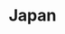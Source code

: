 ---
title: Japan
indice: 0.38967023849511995
years:
- title: '1994'
  indice: 0.3421836499387048
- title: '1995'
  indice: 0.34237828394907144
- title: '1996'
  indice: 0.3462848112570712
- title: '1997'
  indice: 0.34930823235009684
- title: '1998'
  indice: 0.3546381262059735
- title: '1999'
  indice: 0.3586952786732789
- title: '2000'
  indice: 0.36336760265838103
- title: '2001'
  indice: 0.37236638481394146
- title: '2002'
  indice: 0.37801159311443294
- title: '2003'
  indice: 0.3798443140131473
- title: '2004'
  indice: 0.37828676390668015
- title: '2005'
  indice: 0.3798376280442166
- title: '2006'
  indice: 0.3824235057333716
- title: '2007'
  indice: 0.3833881267988327
- title: '2008'
  indice: 0.38685767790928693
- title: '2009'
  indice: 0.4002896761280664
- title: '2010'
  indice: 0.3905237054199152
- title: '2011'
  indice: 0.3979128581129758
- title: '2012'
  indice: 0.39651044288450754
- title: '2013'
  indice: 0.39745359590180285
- title: '2014'
  indice: 0.3952533893473736
- title: '2015'
  indice: 0.3900199158563889
- title: '2016'
  indice: 0.39007763498781084
- title: '2017'
  indice: 0.3874436150982788
- title: '2018'
  indice: 0.3878637297475409
- title: '2019'
  indice: 0.38967023849511995
---